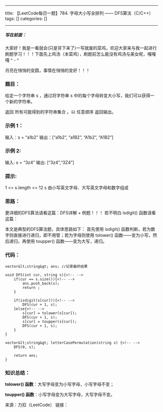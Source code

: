 
--- 
title:  【LeetCode每日一题】784. 字母大小写全排列 —— DFS算法（C/C++） 
tags: []
categories: [] 

---
##### 写在前面：

大家好！我是一看就会(只是背下来了)一写就废的菜鸡，欢迎大家来与我一起进行刷题学习！！！下面先上鸡汤（本菜鸡），刷题前怎么能没有鸡汤与美女呢，嘎嘎嘎 ^ - ^

>  
 月亮在悄悄的变圆，事情在悄悄的变好！！！ 


### 题目：

给定一个字符串 s ，通过将字符串 s 中的每个字母转变大小写，我们可以获得一个新的字符串。

返回 所有可能得到的字符串集合 。以 任意顺序 返回输出。

### 示例 1：

>  
 输入：s = “a1b2” 输出：[“a1b2”, “a1B2”, “A1b2”, “A1B2”] 


### 示例 2:

>  
 输入: s = “3z4” 输出: [“3z4”,“3Z4”] 


### 提示:

1 &lt;= s.length &lt;= 12 s 由小写英文字母、大写英文字母和数字组成

### 思路：

更详细的DFS算法请看这篇：DFS详解 + 例题！！！ 若不明白 isdigit() 函数请看这篇：

本文是典型的DFS算法题，具体思路如下： 首先使用 isdigit() 函数判断，若为数字则直接进行递归，即不用管；若为字母则使用 tolower() 函数——变为小写，然后递归，再使用 toupper() 函数——变为大写，递归。

### 代码：

```
vector&lt;string&gt; ans; //记录最终结果

void DFS(int cur, string s){<!-- -->
	if(cur == s.size()){<!-- -->
		ans.push_back(s);
		return ;
	}
	
	if(isdigit(s[cur])){<!-- -->
		DFS(cur + 1, s); 
	}else{<!-- -->
		s[cur] = tolower(s[cur]);
		DFS(cur + 1, s);
		s[cur] = toupper(s[cur]);
		DFS(cur + 1, s); 
	}
} 

vector&lt;string&gt; letterCasePermutation(string s) {<!-- -->
	DFS(0, s);
	
	return ans; 
}

```

### 知识总结：

**tolower() 函数**：大写字母变为小写字母，小写字母不变；

**toupper() 函数**：小写字母变为大写字母，大写字母不变。

来源：力扣（LeetCode） 链接：
